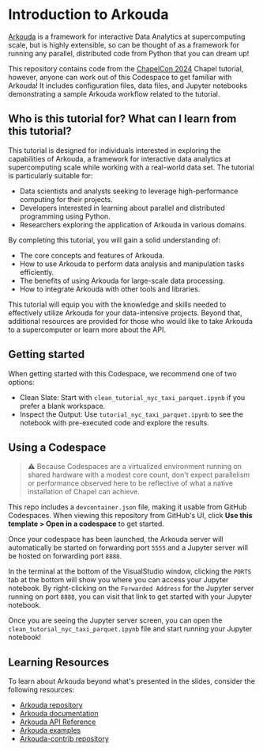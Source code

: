 # Introduction to Arkouda

[Arkouda](https://bears-r-us.github.io/arkouda/) is a framework for interactive Data Analytics at supercomputing scale, but is highly extensible, so can be thought of as a framework for running any parallel, distributed code from Python that you can dream up!

This repository contains code from the [ChapelCon 2024](https://chapel-lang.org/ChapelCon24.html) Chapel tutorial, however, anyone can work out of this Codespace to get familiar with Arkouda! It includes configuration files, data files, and Jupyter notebooks demonstrating a sample Arkouda workflow related to the tutorial.

## Who is this tutorial for? What can I learn from this tutorial?

This tutorial is designed for individuals interested in exploring the capabilities of Arkouda, a framework for interactive data analytics at supercomputing scale while working with a real-world data set. The tutorial is particularly suitable for:

* Data scientists and analysts seeking to leverage high-performance computing for their projects.
* Developers interested in learning about parallel and distributed programming using Python.
* Researchers exploring the application of Arkouda in various domains.

By completing this tutorial, you will gain a solid understanding of:

* The core concepts and features of Arkouda.
* How to use Arkouda to perform data analysis and manipulation tasks efficiently.
* The benefits of using Arkouda for large-scale data processing.
* How to integrate Arkouda with other tools and libraries.

This tutorial will equip you with the knowledge and skills needed to effectively utilize Arkouda for your data-intensive projects. Beyond that, additional resources are provided for those who would like to take Arkouda to a supercomputer or learn more about the API.

## Getting started

When getting started with this Codespace, we recommend one of two options:

* Clean Slate: Start with `clean_tutorial_nyc_taxi_parquet.ipynb` if you prefer a blank workspace.
* Inspect the Output: Use `tutorial_nyc_taxi_parquet.ipynb` to see the notebook with pre-executed code and explore the results.

## Using a Codespace

> :warning: Because Codespaces are a virtualized environment running on shared hardware with a modest core count, don't expect parallelism or performance observed here to be reflective of what a native installation of Chapel can achieve.

This repo includes a `devcontainer.json` file, making it usable from GitHub Codespaces. When viewing this repository from GitHub's UI, click __Use this template > Open in a codespace__ to get started. 

Once your codespace has been launched, the Arkouda server will automatically be started on forwarding port `5555` and a Jupyter server will be hosted on forwarding port `8888`.

In the terminal at the bottom of the VisualStudio window, clicking the `PORTS` tab at the bottom will show you where you can access your Jupyter notebook. By right-clicking on the `Forwarded Address` for the Jupyter server running on port `8888`, you can visit that link to get started with your Jupyter notebook.

Once you are seeing the Jupyter server screen, you can open the `clean_tutorial_nyc_taxi_parquet.ipynb` file and start running your Jupyter notebook!

## Learning Resources
To learn about Arkouda beyond what's presented in the slides, consider the
 following resources:

* [Arkouda repository](https://github.com/bears-r-us/arkouda)
* [Arkouda documentation](https://bears-r-us.github.io/arkouda/index.html)
* [Arkouda API Reference](https://bears-r-us.github.io/arkouda/autoapi/index.html)
* [Arkouda examples](https://bears-r-us.github.io/arkouda/examples.html)
* [Arkouda-contrib repository](https://github.com/Bears-R-Us/arkouda-contrib)
